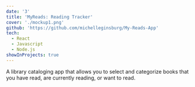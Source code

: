 ```yaml
---
date: '3'
title: 'MyReads: Reading Tracker'
cover: './mockup1.png'
github: 'https://github.com/michelleginsburg/My-Reads-App'
tech:
  - React
  - Javascript
  - Node.js
showInProjects: true
---
```


A library cataloging app that allows you to select and categorize books that you have read, are currently reading, or want to read.
